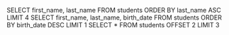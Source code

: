 SELECT first_name, last_name FROM students ORDER BY last_name ASC LIMIT 4
SELECT first_name, last_name, birth_date FROM students ORDER BY birth_date DESC LIMIT 1
SELECT * FROM students OFFSET 2 LIMIT 3
